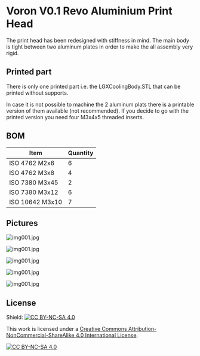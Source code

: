 # Voron V0.1 Revo Aluminium Print Head

The print head has been redesigned with stiffness in mind. The main body is tight between two aluminum plates in order to make the all assembly very rigid.


## Printed part

There is only one printed part i.e. the LGXCoolingBody.STL that can be printed without supports.

In case it is not possible to machine the 2 aluminum plats there is a printable version of them available (not recommended). If you decide to go with the printed version you need four M3x4x5 threaded inserts.


## BOM

Item            | Quantity | 
----------------|----------|
ISO 4762 M2x6   | 6        |
ISO 4762 M3x8   | 4        |
ISO 7380 M3x45  | 2        |
ISO 7380 M3x12  | 6        |
ISO 10642 M3x10 | 7        |


## Pictures

![img001.jpg](img/img001.jpg)

![img001.jpg](img/img002.jpg)

![img001.jpg](img/img003.jpg)

![img001.jpg](img/img004.jpg)

![img001.jpg](img/img005.jpg)

## License

Shield: [![CC BY-NC-SA 4.0][cc-by-nc-sa-shield]][cc-by-nc-sa]

This work is licensed under a
[Creative Commons Attribution-NonCommercial-ShareAlike 4.0 International License][cc-by-nc-sa].

[![CC BY-NC-SA 4.0][cc-by-nc-sa-image]][cc-by-nc-sa]

[cc-by-nc-sa]: http://creativecommons.org/licenses/by-nc-sa/4.0/
[cc-by-nc-sa-image]: https://licensebuttons.net/l/by-nc-sa/4.0/88x31.png
[cc-by-nc-sa-shield]: https://img.shields.io/badge/License-CC%20BY--NC--SA%204.0-lightgrey.svg